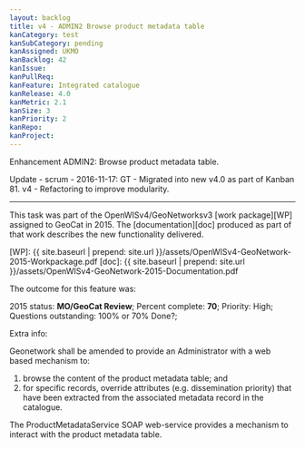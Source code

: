```yaml
---
layout: backlog
title: v4 - ADMIN2 Browse product metadata table
kanCategory: test
kanSubCategory: pending
kanAssigned: UKMO
kanBacklog: 42
kanIssue:
kanPullReq:
kanFeature: Integrated catalogue
kanRelease: 4.0
kanMetric: 2.1
kanSize: 3
kanPriority: 2
kanRepo:
kanProject:
---
```

Enhancement ADMIN2: Browse product metadata table.

Update - scrum - 2016-11-17: GT - Migrated into new v4.0 as part of Kanban 81. v4 - Refactoring to improve modularity.

---

This task was part of the OpenWISv4/GeoNetworksv3 [work package][WP] assigned to GeoCat in 2015.  The [documentation][doc] produced as part of that work describes the new functionality delivered.

[WP]: {{ site.baseurl | prepend: site.url }}/assets/OpenWISv4-GeoNetwork-2015-Workpackage.pdf
[doc]: {{ site.baseurl | prepend: site.url }}/assets/OpenWISv4-GeoNetwork-2015-Documentation.pdf

The outcome for this feature was:

2015 status: **MO/GeoCat Review**; Percent complete: **70**; Priority: High; Questions outstanding: 100% or 70% Done?;

Extra info:

Geonetwork shall be amended to provide an Administrator with a web based mechanism to:

  1. browse the content of the product metadata table; and
  2. for specific records, override attributes (e.g. dissemination priority) that have been extracted from the associated metadata record in the catalogue.

The ProductMetadataService SOAP web-service provides a mechanism to interact with the product metadata table.
